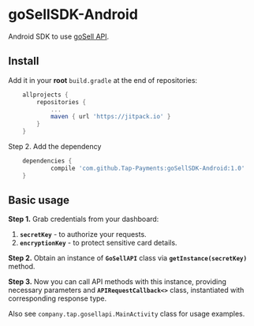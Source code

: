 # goSellSDK-Android
Android SDK to use [goSell API][1].


Install
--------
Add it in your **root** `build.gradle` at the end of repositories:
```groovy
	allprojects {
		repositories {
			...
			maven { url 'https://jitpack.io' }
		}
	}
```
Step 2. Add the dependency
```groovy
	dependencies {
	        compile 'com.github.Tap-Payments:goSellSDK-Android:1.0'
	}
```

Basic usage
-------------

**Step 1.** Grab credentials from your dashboard:<br>
1. **`secretKey`** - to authorize your requests.
2. **`encryptionKey`** - to protect sensitive card details.

**Step 2.** Obtain an instance of **`GoSellAPI`** class via **`getInstance(secretKey)`** method.

**Step 3.** Now you can call API methods with this instance, providing necessary parameters and **`APIRequestCallback<>`** class, instantiated with corresponding response type.

Also see `company.tap.gosellapi.MainActivity` class for usage examples.

[1]:https://www.tap.company/developers/
